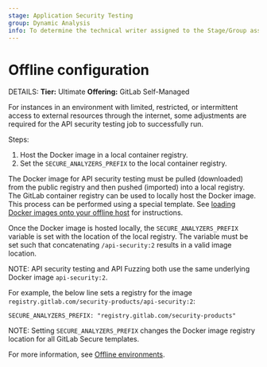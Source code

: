 ```yaml
---
stage: Application Security Testing
group: Dynamic Analysis
info: To determine the technical writer assigned to the Stage/Group associated with this page, see https://handbook.gitlab.com/handbook/product/ux/technical-writing/#assignments
---
```


# Offline configuration

DETAILS:
**Tier:** Ultimate
**Offering:** GitLab Self-Managed

For instances in an environment with limited, restricted, or intermittent access to external resources through the internet, some adjustments are required for the API security testing job to successfully run.

Steps:

1. Host the Docker image in a local container registry.
1. Set the `SECURE_ANALYZERS_PREFIX` to the local container registry.

The Docker image for API security testing must be pulled (downloaded) from the public registry and then pushed (imported) into a local registry. The GitLab container registry can be used to locally host the Docker image. This process can be performed using a special template. See [loading Docker images onto your offline host](../../offline_deployments/index.md#loading-docker-images-onto-your-offline-host) for instructions.

Once the Docker image is hosted locally, the `SECURE_ANALYZERS_PREFIX` variable is set with the location of the local registry. The variable must be set such that concatenating `/api-security:2` results in a valid image location.

NOTE:
API security testing and API Fuzzing both use the same underlying Docker image `api-security:2`.

For example, the below line sets a registry for the image `registry.gitlab.com/security-products/api-security:2`:

`SECURE_ANALYZERS_PREFIX: "registry.gitlab.com/security-products"`

NOTE:
Setting `SECURE_ANALYZERS_PREFIX` changes the Docker image registry location for all GitLab Secure templates.

For more information, see [Offline environments](../../offline_deployments/index.md).
